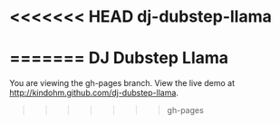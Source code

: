 <<<<<<< HEAD
dj-dubstep-llama
================
=======
DJ Dubstep Llama
================

You are viewing the gh-pages branch. View the live demo at http://kindohm.github.com/dj-dubstep-llama.
>>>>>>> gh-pages
